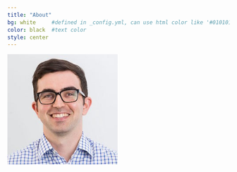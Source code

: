 ```yaml
---
title: "About"
bg: white     #defined in _config.yml, can use html color like '#010101'
color: black  #text color
style: center
---
```


<img class="img-circle img-fluid img-bio" src="/assets/portrait-square.jpeg" alt="portrait of Steven Broderick">
